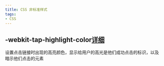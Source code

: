 ```yaml
---
title: CSS 非标准样式
tags:
- CSS
---
```


## -webkit-tap-highlight-color[详细](https://developer.apple.com/library/archive/documentation/AppleApplications/Reference/SafariWebContent/AdjustingtheTextSize/AdjustingtheTextSize.html#//apple_ref/doc/uid/TP40006510-SW5)
设置点击链接时出现的高亮颜色，显示给用户的高光是他们成功点击的标识，以及暗示他们点击的元素
